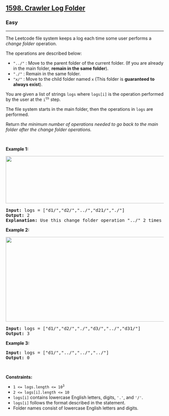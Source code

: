 <h2><a href="https://leetcode.com/problems/crawler-log-folder/?envType=daily-question&envId=2024-07-11">1598. Crawler Log Folder</a></h2><h3>Easy</h3><hr><p>The Leetcode file system keeps a log each time some user performs a <em>change folder</em> operation.</p>

<p>The operations are described below:</p>

<ul>
	<li><code>&quot;../&quot;</code> : Move to the parent folder of the current folder. (If you are already in the main folder, <strong>remain in the same folder</strong>).</li>
	<li><code>&quot;./&quot;</code> : Remain in the same folder.</li>
	<li><code>&quot;x/&quot;</code> : Move to the child folder named <code>x</code> (This folder is <strong>guaranteed to always exist</strong>).</li>
</ul>

<p>You are given a list of strings <code>logs</code> where <code>logs[i]</code> is the operation performed by the user at the <code>i<sup>th</sup></code> step.</p>

<p>The file system starts in the main folder, then the operations in <code>logs</code> are performed.</p>

<p>Return <em>the minimum number of operations needed to go back to the main folder after the change folder operations.</em></p>

<p>&nbsp;</p>
<p><strong class="example">Example 1:</strong></p>

<p><img alt="" src="https://assets.leetcode.com/uploads/2020/09/09/sample_11_1957.png" style="width: 775px; height: 151px;" /></p>

<pre>
<strong>Input:</strong> logs = [&quot;d1/&quot;,&quot;d2/&quot;,&quot;../&quot;,&quot;d21/&quot;,&quot;./&quot;]
<strong>Output:</strong> 2
<strong>Explanation: </strong>Use this change folder operation &quot;../&quot; 2 times and go back to the main folder.
</pre>

<p><strong class="example">Example 2:</strong></p>

<p><img alt="" src="https://assets.leetcode.com/uploads/2020/09/09/sample_22_1957.png" style="width: 600px; height: 270px;" /></p>

<pre>
<strong>Input:</strong> logs = [&quot;d1/&quot;,&quot;d2/&quot;,&quot;./&quot;,&quot;d3/&quot;,&quot;../&quot;,&quot;d31/&quot;]
<strong>Output:</strong> 3
</pre>

<p><strong class="example">Example 3:</strong></p>

<pre>
<strong>Input:</strong> logs = [&quot;d1/&quot;,&quot;../&quot;,&quot;../&quot;,&quot;../&quot;]
<strong>Output:</strong> 0
</pre>

<p>&nbsp;</p>
<p><strong>Constraints:</strong></p>

<ul>
	<li><code>1 &lt;= logs.length &lt;= 10<sup>3</sup></code></li>
	<li><code>2 &lt;= logs[i].length &lt;= 10</code></li>
	<li><code>logs[i]</code> contains lowercase English letters, digits, <code>&#39;.&#39;</code>, and <code>&#39;/&#39;</code>.</li>
	<li><code>logs[i]</code> follows the format described in the statement.</li>
	<li>Folder names consist of lowercase English letters and digits.</li>
</ul>
